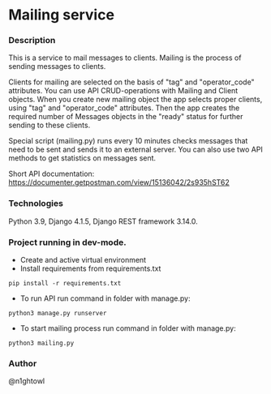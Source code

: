 # Mailing service
### Description
This is a service to mail messages to clients. 
Mailing is the process of sending messages to clients.

Clients for mailing are selected on the basis of "tag" and "operator_code" attributes.
You can use API CRUD-operations with Mailing and Client objects.
When you create new mailing object the app selects proper clients, 
using "tag" and "operator_code" attributes. Then the app creates the 
required number of Messages objects in the "ready" status for further sending 
to these clients.

Special script (mailing.py) runs every 10 minutes checks messages that need to be sent and sends it to an external server. 
You can also use two API methods to get statistics on messages sent.

Short API documentation: 
https://documenter.getpostman.com/view/15136042/2s935hST62
### Technologies
Python 3.9,
Django 4.1.5,
Django REST framework 3.14.0.
### Project running in dev-mode.
- Create and active virtual environment
- Install requirements from requirements.txt
```
pip install -r requirements.txt
``` 
- To run API run command in folder with manage.py:
```
python3 manage.py runserver
```
- To start mailing process run command in folder with manage.py:
```
python3 mailing.py
```
### Author
@n1ghtowl

